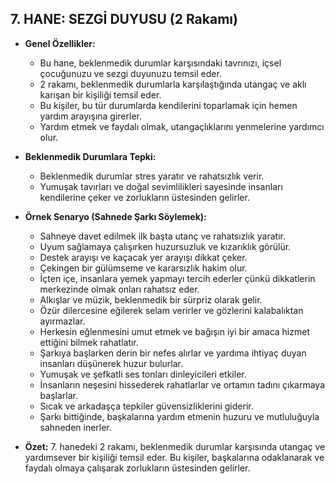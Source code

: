 ## 7. HANE: SEZGİ DUYUSU (2 Rakamı)

* **Genel Özellikler:**
    * Bu hane, beklenmedik durumlar karşısındaki tavrınızı, içsel çocuğunuzu ve sezgi duyunuzu temsil eder. 
    * 2 rakamı, beklenmedik durumlarla karşılaştığında utangaç ve aklı karışan bir kişiliği temsil eder. 
    * Bu kişiler, bu tür durumlarda kendilerini toparlamak için hemen yardım arayışına girerler. 
    * Yardım etmek ve faydalı olmak, utangaçlıklarını yenmelerine yardımcı olur.

* **Beklenmedik Durumlara Tepki:**
    * Beklenmedik durumlar stres yaratır ve rahatsızlık verir.
    * Yumuşak tavırları ve doğal sevimlilikleri sayesinde insanları kendilerine çeker ve zorlukların üstesinden gelirler.

* **Örnek Senaryo (Sahnede Şarkı Söylemek):**
    * Sahneye davet edilmek ilk başta utanç ve rahatsızlık yaratır.
    * Uyum sağlamaya çalışırken huzursuzluk ve kızarıklık görülür.
    * Destek arayışı ve kaçacak yer arayışı dikkat çeker.
    * Çekingen bir gülümseme ve kararsızlık hakim olur.
    * İçten içe, insanlara yemek yapmayı tercih ederler çünkü dikkatlerin merkezinde olmak onları rahatsız eder. 
    * Alkışlar ve müzik, beklenmedik bir sürpriz olarak gelir.
    * Özür dilercesine eğilerek selam verirler ve gözlerini kalabalıktan ayırmazlar.
    * Herkesin eğlenmesini umut etmek ve bağışın iyi bir amaca hizmet ettiğini bilmek rahatlatır.
    * Şarkıya başlarken derin bir nefes alırlar ve yardıma ihtiyaç duyan insanları düşünerek huzur bulurlar.
    * Yumuşak ve şefkatli ses tonları dinleyicileri etkiler.
    * İnsanların neşesini hissederek rahatlarlar ve ortamın tadını çıkarmaya başlarlar.
    * Sıcak ve arkadaşça tepkiler güvensizliklerini giderir.
    * Şarkı bittiğinde, başkalarına yardım etmenin huzuru ve mutluluğuyla sahneden inerler. 

* **Özet:** 7. hanedeki 2 rakamı, beklenmedik durumlar karşısında utangaç ve yardımsever bir kişiliği temsil eder. Bu kişiler, başkalarına odaklanarak ve faydalı olmaya çalışarak zorlukların üstesinden gelirler. 

